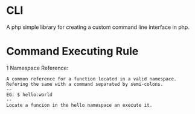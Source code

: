 # CLI

A php simple library for creating a custom command line interface in php.


# Command Executing Rule

1 Namespace Reference:
	
	A common reference for a function located in a valid namespace.
	Refering the same with a command separated by semi-colons.
	--
	EG: $ hello:world
	--
	Locate a funcion in the hello namespace an execute it.
